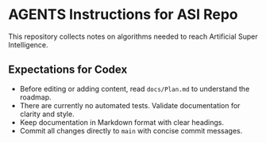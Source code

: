 # AGENTS Instructions for ASI Repo

This repository collects notes on algorithms needed to reach Artificial Super Intelligence.

## Expectations for Codex
- Before editing or adding content, read `docs/Plan.md` to understand the roadmap.
- There are currently no automated tests. Validate documentation for clarity and style.
- Keep documentation in Markdown format with clear headings.
- Commit all changes directly to `main` with concise commit messages.

